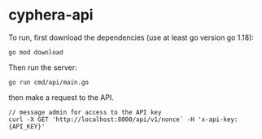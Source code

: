# cyphera-api

To run, first download the dependencies (use at least go version go 1.18):

```
go mod download
```

Then run the server:

```
go run cmd/api/main.go
```

then make a request to the API.

```
// message admin for access to the API key
curl -X GET 'http://localhost:8000/api/v1/nonce` -H 'x-api-key: {API_KEY}' 
```
